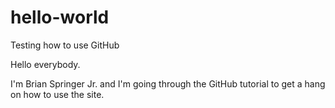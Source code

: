 # hello-world
Testing how to use GitHub

Hello everybody. 

I'm Brian Springer Jr. and I'm going through the GitHub tutorial to get a hang on how to use the site.
